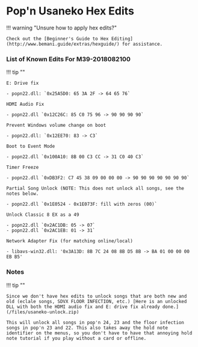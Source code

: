 # Pop'n Usaneko Hex Edits

!!! warning "Unsure how to apply hex edits?"

	Check out the [Beginner's Guide to Hex Editing](http://www.bemani.guide/extras/hexguide/) for assistance.

### List of Known Edits For M39-2018082100

!!! tip ""

	E: Drive fix

	- popn22.dll: `0x25A5D0: 65 3A 2F -> 64 65 76`

	HDMI Audio Fix

	- popn22.dll `0x12C26C: 85 C0 75 96 -> 90 90 90 90`

	Prevent Windows volume change on boot

	- popn22.dll: `0x12EE70: 83 -> C3`

	Boot to Event Mode

	- popn22.dll `0x100A10: 8B 00 C3 CC -> 31 C0 40 C3`

	Timer Freeze

	- popn22.dll `0xDB3F2: C7 45 38 09 00 00 00 -> 90 90 90 90 90 90 90`

	Partial Song Unlock (NOTE: This does not unlock all songs, see the notes below.
	
	- popn22.dll `0x1E0524 - 0x1E073F: fill with zeros (00)`

	Unlock Classic 8 EX as a 49

	- popn22.dll `0x2AC1DB: 05 -> 07`
	- popn22.dll `0x2AC1EB: 01 -> 31`

	Network Adapter Fix (for matching online/local)

	- libavs-win32.dll: '0x3A13D: 8B 7C 24 08 8B D5 8B -> BA 01 00 00 00 EB B5'

### Notes

!!! tip ""

	Since we don't have hex edits to unlock songs that are both new and old (eclale songs, SDVX FLOOR INFECTION, etc.) [Here is an unlocked DLL with both the HDMI audio fix and E: drive fix already done.](/files/usaneko-unlock.zip)

	This will unlock all songs in pop'n 24, 23 and the floor infection songs in pop'n 23 and 22. This also takes away the hold note identifier on the menus, so you don't have to have that annoying hold note tutorial if you play without a card or offline.